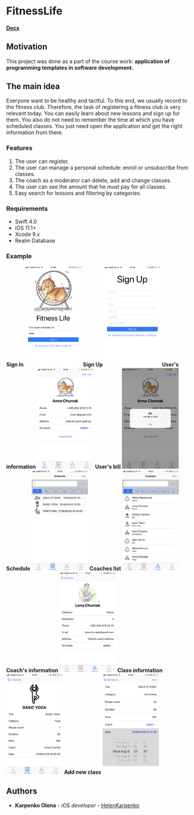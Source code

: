 # FitnessLife

#### [Docs](https://docs.google.com/document/d/1bxz1ocSrlYOd6PsBJMXv9oBXpvpd-GnsiGihsjskHCo/edit?usp=sharing)

## Motivation
This project was done as a part of the course work: **application of programming templates in software development.**
## The main idea
Everyone want to be healthy and tactful. To this end, we usually record to the fitness club. Therefore, the task of registering a fitness club is very relevant today. You can easily learn about new lessons and sign up for them. You also do not need to remember the time at which you have scheduled classes. You just need open the application and get the right information from there.

### Features
1. The user can register.
2. The user can manage a personal schedule: enroll or unsubscribe from classes.
3. The coach as a moderator can delete, add and change classes.
4. The user can see the amount that he must pay for all classes.
5. Easy search for lessons and filtering by categories.

### Requirements

* Swift 4.0
* iOS 11.1+
* Xcode 9.x
* Realm Database

### Example
**Sign In**
<img src="https://github.com/HelenKarpenko/courseWork/blob/assets/SignIn.png" width="30%">
**Sign Up**
<img src="https://github.com/HelenKarpenko/courseWork/blob/assets/SignUp.png" width="30%">
**User's information**
<img src="https://github.com/HelenKarpenko/courseWork/blob/assets/UserInfo.png" width="30%">
**User's bill**
<img src="https://github.com/HelenKarpenko/courseWork/blob/assets/UserBill.png" width="30%">
**Schedule**
<img src="https://github.com/HelenKarpenko/courseWork/blob/assets/Schedule.png" width="30%">
**Coaches list**
<img src="https://github.com/HelenKarpenko/courseWork/blob/assets/CoachList.png" width="30%">
**Coach's information**
<img src="https://github.com/HelenKarpenko/courseWork/blob/assets/CoachInfo.png" width="30%">
**Class information**
<img src="https://github.com/HelenKarpenko/courseWork/blob/assets/ClassInfo.png" width="30%">
**Add new class**
<img src="https://github.com/HelenKarpenko/courseWork/blob/assets/CreateNewClass.png" width="30%">

## Authors

* **Karpenko Olena** - *iOS developer* - [HelenKarpenko](https://github.com/HelenKarpenko)

